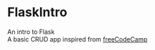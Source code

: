 # FlaskIntro
An intro to Flask   
A basic CRUD app inspired from [freeCodeCamp](https://www.youtube.com/watch?v=Z1RJmh_OqeA&t=128s)
